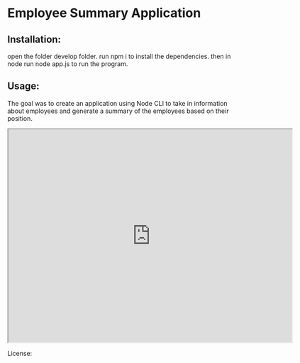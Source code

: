 # Employee Summary Application

## Installation:
   open the folder develop folder. 
   run npm i to install the dependencies.
   then in node run node app.js to run the program.



## Usage:
The goal was to create an application using Node CLI to take in information about employees and generate a summary of the employees based on their position.





<iframe src="https://drive.google.com/file/d/17gJgpSoPU5L1vBI_tUGb8nGh_spNSxeA/preview" width="640" height="480"></iframe>




License: 
